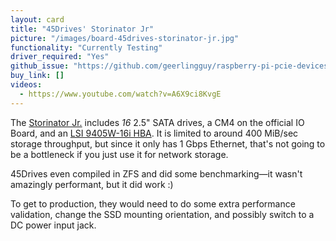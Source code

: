 ```yaml
---
layout: card
title: "45Drives' Storinator Jr"
picture: "/images/board-45drives-storinator-jr.jpg"
functionality: "Currently Testing"
driver_required: "Yes"
github_issue: "https://github.com/geerlingguy/raspberry-pi-pcie-devices/issues/252"
buy_link: []
videos:
  - https://www.youtube.com/watch?v=A6X9ci8KvgE
---
```

The [Storinator Jr.](https://www.45drives.com/blog/storage/the-jeff-geerling-inspired-storinator/) includes *16* 2.5" SATA drives, a CM4 on the official IO Board, and an [LSI 9405W-16i HBA](https://github.com/geerlingguy/raspberry-pi-pcie-devices/issues/196). It is limited to around 400 MiB/sec storage throughput, but since it only has 1 Gbps Ethernet, that's not going to be a bottleneck if you just use it for network storage.

45Drives even compiled in ZFS and did some benchmarking—it wasn't amazingly performant, but it did work :)

To get to production, they would need to do some extra performance validation, change the SSD mounting orientation, and possibly switch to a DC power input jack.
